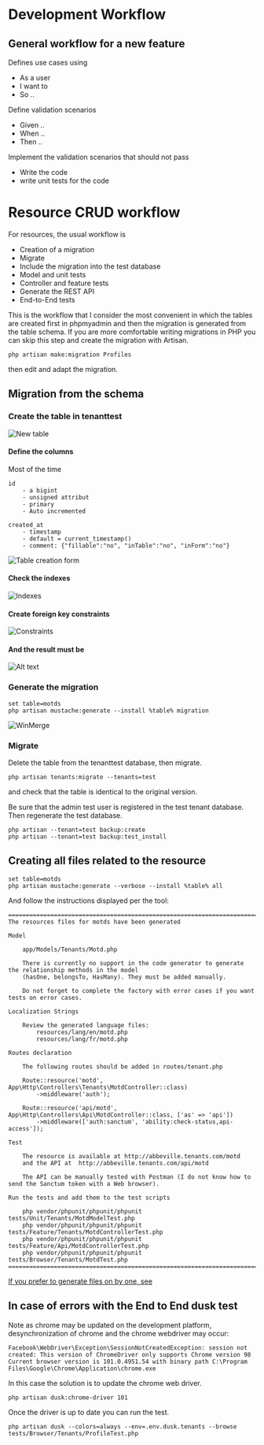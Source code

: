 # Development Workflow


## General workflow for a new feature

Defines use cases using
  * As a user
  * I want to 
  * So ..
  
Define validation scenarios
  * Given ..
  * When ..
  * Then ..
  
Implement the validation scenarios that should not pass
  * Write the code
  * write unit tests for the code

  
# Resource CRUD workflow

For resources, the usual workflow is

* Creation of a migration
* Migrate
* Include the migration into the test database
* Model and unit tests
* Controller and feature tests
* Generate the REST API
* End-to-End tests

This is the workflow that I consider the most convenient in which the tables are created first in phpmyadmin and then the migration is generated from the table schema. If you are more comfortable writing migrations in PHP you can skip this step and create the migration with Artisan.

    php artisan make:migration Profiles
 
then edit and adapt the migration.


## Migration from the schema

### Create the table in tenanttest
      
![New table](images/new_table.PNG?raw=true "How to create a table")
    
#### Define the columns

Most of the time

    id
        - a bigint
        - unsigned attribut
        - primary
        - Auto incremented

    created_at
        - timestamp
        - default = current_timestamp()
        - comment: {"fillable":"no", "inTable":"no", "inForm":"no"}
    

    
    
![Table creation form](images/creation_form.PNG?raw=true "Creation form")

#### Check the indexes

![Indexes](images/indexes.PNG?raw=true "Indexes")
 
#### Create foreign key constraints

![Constraints](images/create_constraint.PNG?raw=true "Constraints")

####  And the result must be

![Alt text](images/phpmyadmin_table_structure.PNG?raw=true "Title")

### Generate the migration

    set table=motds    
    php artisan mustache:generate --install %table% migration

    
![WinMerge](images/WinMerge.PNG?raw=true "WinMerge")
    
### Migrate

Delete the table from the tenanttest database, then migrate.

    php artisan tenants:migrate --tenants=test
    
and check that the table is identical to the original version.

Be sure that the admin test user is registered in the test tenant database. Then regenerate
the test database.

    php artisan --tenant=test backup:create
    php artisan --tenant=test backup:test_install

## Creating all files related to the resource

    set table=motds
    php artisan mustache:generate --verbose --install %table% all

And follow the instructions displayed per the tool:

    ===============================================================================================================
    The resources files for motds have been generated

    Model

        app/Models/Tenants/Motd.php

        There is currently no support in the code generator to generate the relationship methods in the model
        (hasOne, belongsTo, HasMany). They must be added manually.

        Do not forget to complete the factory with error cases if you want tests on error cases.

    Localization Strings

        Review the generated language files:
            resources/lang/en/motd.php
            resources/lang/fr/motd.php

    Routes declaration

        The following routes should be added in routes/tenant.php

        Route::resource('motd', App\Http\Controllers\Tenants\MotdController::class)
            ->middleware('auth');

        Route::resource('api/motd', App\Http\Controllers\Api\MotdController::class, ['as' => 'api'])
            ->middleware(['auth:sanctum', 'ability:check-status,api-access']);

    Test

        The resource is available at http://abbeville.tenants.com/motd
        and the API at  http://abbeville.tenants.com/api/motd

        The API can be manually tested with Postman (I do not know how to send the Sanctum token with a Web browser).

    Run the tests and add them to the test scripts

        php vendor/phpunit/phpunit/phpunit  tests/Unit/Tenants/MotdModelTest.php
        php vendor/phpunit/phpunit/phpunit  tests/Feature/Tenants/MotdControllerTest.php
        php vendor/phpunit/phpunit/phpunit  tests/Feature/Api/MotdControllerTest.php
        php vendor/phpunit/phpunit/phpunit  tests/Browser/Tenants/MotdTest.php
    ===============================================================================================================     

[If you prefer to generate files on by one, see](./code_generation_progress.md)

    
## In case of errors with the End to End dusk test
    
Note as chrome may be updated on the development platform, desynchronization of chrome and the chrome webdriver may occur:

    Facebook\WebDriver\Exception\SessionNotCreatedException: session not created: This version of ChromeDriver only supports Chrome version 98
    Current browser version is 101.0.4951.54 with binary path C:\Program Files\Google\Chrome\Application\chrome.exe
    
In this case the solution is to update the chrome web driver.

    php artisan dusk:chrome-driver 101
    
Once the driver is up to date you can run the test.

    php artisan dusk --colors=always --env=.env.dusk.tenants --browse tests/Browser/Tenants/ProfileTest.php
    
    